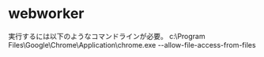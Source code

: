 webworker
=========

実行するには以下のようなコマンドラインが必要。
c:\Program Files\Google\Chrome\Application\chrome.exe --allow-file-access-from-files
